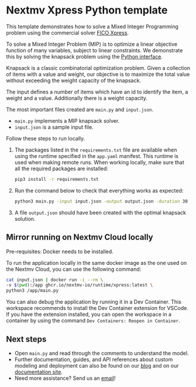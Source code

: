 # Nextmv Xpress Python template

This template demonstrates how to solve a Mixed Integer Programming problem
using the commercial solver [FICO Xpress][fico-xpress].

To solve a Mixed Integer Problem (MIP) is to optimize a linear objective
function of many variables, subject to linear constraints. We demonstrate this
by solving the knapsack problem using the [Python interface][python-interface].

Knapsack is a classic combinatorial optimization problem. Given a collection of
items with a value and weight, our objective is to maximize the total value
without exceeding the weight capacity of the knapsack.

The input defines a number of items which have an id to identify the item, a
weight and a value. Additionally there is a weight capacity.

The most important files created are `main.py` and `input.json`.

* `main.py` implements a MIP knapsack solver.
* `input.json` is a sample input file.

Follow these steps to run locally.

1. The packages listed in the `requirements.txt` file are available when using
   the runtime specified in the `app.yaml` manifest. This runtime is used when
   making remote runs. When working locally, make sure that all the required
   packages are installed:

    ```bash
    pip3 install -r requirements.txt
    ```

1. Run the command below to check that everything works as expected:

    ```bash
    python3 main.py -input input.json -output output.json -duration 30
    ```

1. A file `output.json` should have been created with the optimal knapsack
   solution.

## Mirror running on Nextmv Cloud locally

Pre-requisites: Docker needs to be installed.

To run the application locally in the same docker image as the one used on the
Nextmv Cloud, you can use the following command:

```bash
cat input.json | docker run -i --rm \
-v $(pwd):/app ghcr.io/nextmv-io/runtime/xpress:latest \
python3 /app/main.py
```

You can also debug the application by running it in a Dev Container. This
workspace recommends to install the Dev Container extension for VSCode. If you
have the extension installed, you can open the workspace in a container by using
the command `Dev Containers: Reopen in Container`.

## Next steps

* Open `main.py` and read through the comments to understand the model.
* Further documentation, guides, and API references about custom modeling and
  deployment can also be found on our [blog](https://www.nextmv.io/blog) and on
  our [documentation site](https://docs.nextmv.io).
* Need more assistance? Send us an [email](mailto:support@nextmv.io)!

[fico-xpress]: https://www.fico.com/en/products/fico-xpress-optimization
[python-interface]: https://www.fico.com/fico-xpress-optimization/docs/latest/solver/optimizer/python/HTML/GUID-616C323F-05D8-3460-B0D7-80F77DA7D046.html
